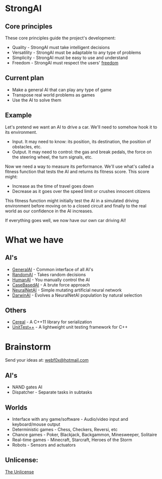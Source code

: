 StrongAI
=========

Core principles
---------------
These core principles guide the project's development:

- Quality - StrongAI must take intelligent decisions
- Versatility - StrongAI must be adaptable to any type of problems
- Simplicity - StrongAI must be easy to use and understand
- Freedom - StrongAI must respect the users' [freedom](https://www.gnu.org/philosophy/free-sw.html)

Current plan
------------
- Make a general AI that can play any type of game
- Transpose real world problems as games
- Use the AI to solve them

Example
-------
Let's pretend we want an AI to drive a car. We'll need to somehow hook it to its environment. 
- Input. It may need to know: its position, its destination, the position of obstacles, etc.
- Output. It may need to control: the gas and break pedals, the force on the steering wheel, the turn signals, etc.

Now we need a way to measure its performance. We'll use what's called a fitness function that tests the AI and returns its fitness score. This score might:
- Increase as the time of travel goes down
- Decrease as it goes over the speed limit or crushes innocent citizens

This fitness function might initially test the AI in a simulated driving environment before moving on to a closed circuit and finally to the real world as our confidence in the AI increases.

If everything goes well, we now have our own car driving AI!

What we have
============

AI's
----
- [GeneralAI](https://github.com/WebF0x/StrongAI/tree/master/AIs/GeneralAI "The starting point") - Common interface of all AI's
- [RandomAI](https://github.com/WebF0x/StrongAI/tree/master/include/StrongAI/AI/RandomAI "As dumb as it gets") - Takes random decisions
- [HumanAI](https://github.com/WebF0x/StrongAI/tree/master/include/StrongAI/AI/HumanAI "Take the commands") - You manually control the AI
- [CaseBasedAI](https://github.com/WebF0x/StrongAI/tree/master/include/StrongAI/AI/CaseBasedAI "May the brute force be with you") - A brute force approach
- [NeuralNetAI](https://github.com/WebF0x/StrongAI/tree/master/include/StrongAI/AI/NeuralNetAI "Pale imitation of nature's greatest achievement") - Simple mutating artificial neural network
- [DarwinAI](https://github.com/WebF0x/StrongAI/tree/master/include/StrongAI/AI/NeuralNetAI "Thanks Darwin") - Evolves a NeuralNetAI population by natural selection

Others
----------
- [Cereal](https://github.com/USCiLab/cereal "cereal, a C++11 library for serialization by University of South California") - A C++11 library for serialization
- [UnitTest++](https://github.com/unittest-cpp/unittest-cpp/ "A lightweight unit testing framework for C++") - A lightweight unit testing framework for C++

Brainstorm
============

Send your ideas at: webf0x@hotmail.com

AI's
----
- NAND gates AI
- Dispatcher - Separate tasks in subtasks

Worlds
------
- Interface with any game/software - Audio/video input and keyboard/mouse output
- Deterministic games - Chess, Checkers, Reversi, etc
- Chance games - Poker, Blackjack, Backgammon, Minesweeper, Solitaire
- Real-time games - Minecraft, Starcraft, Heroes of the Storm
- Robots - Sensors and actuators

Unlicense:
--------
[The Unlicense](http://unlicense.org/ "Unlicense Yourself: Set Your Code Free")
